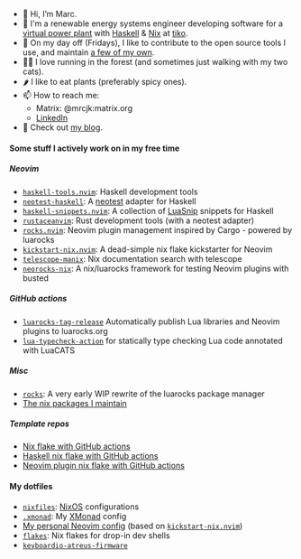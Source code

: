 - 🦥 Hi, I’m Marc.
- 🌱 I'm a renewable energy systems engineer developing software for a [virtual power plant](https://www.youtube.com/watch?v=r_kmmAt6CQE) with [Haskell](https://www.haskell.org/) & [Nix](https://nixos.org/) at [tiko](https://tiko.energy).
- 👀 On my day off (Fridays), I like to contribute to the open source tools I use, and maintain [a few of my own](https://github.com/MrcJkb?tab=repositories&q=&type=source&language=&sort=).
- 🏃‍♂️ I love running in the forest (and sometimes just walking with my two cats).
- 🌶️ I like to eat plants (preferably spicy ones).
- 📫 How to reach me: 
  * Matrix: @mrcjk:matrix.org
  * [LinkedIn](https://www.linkedin.com/in/marc-jakobi/)
- 📝 Check out [my blog](https://mrcjkb.dev).

#### Some stuff I actively work on in my free time

##### Neovim

- [`haskell-tools.nvim`](https://github.com/mrcjkb/haskell-tools.nvim): 
  Haskell development tools
- [`neotest-haskell`](https://github.com/mrcjkb/neotest-haskell): 
  A [neotest](https://github.com/nvim-neotest/neotest) adapter for Haskell
- [`haskell-snippets.nvim`](https://github.com/mrcjkb/haskell-snippets.nvim): 
  A collection of [LuaSnip](https://github.com/L3MON4D3/LuaSnip) snippets for Haskell
- [`rustaceanvim`](https://github.com/mrcjkb/rustaceanvim): 
  Rust development tools (with a neotest adapter)
- [`rocks.nvim`](https://github.com/nvim-neorocks/rocks.nvim):
  Neovim plugin management inspired by Cargo - powered by luarocks
- [`kickstart-nix.nvim`](https://github.com/mrcjkb/kickstart-nix.nvim):
  A dead-simple nix flake kickstarter for Neovim
- [`telescope-manix`](https://github.com/mrcjkb/telescope-manix): 
  Nix documentation search with telescope
- [`neorocks-nix`](https://github.com/nvim-neorocks/neorocks):
  A nix/luarocks framework for testing Neovim plugins with busted
  
##### GitHub actions

- [`luarocks-tag-release`](https://github.com/nvim-neorocks/luarocks-tag-release)
  Automatically publish Lua libraries and Neovim plugins to luarocks.org
- [`lua-typecheck-action`](https://github.com/mrcjkb/lua-typecheck-action)
  for statically type checking Lua code annotated with LuaCATS

##### Misc

- [`rocks`](https://github.com/nvim-neorocks/rocks):
  A very early WIP rewrite of the luarocks package manager
- [The nix packages I maintain](https://github.com/search?q=repo%3ANixOS%2Fnixpkgs+maintainers+mrcjkb+language%3ANix&type=code&l=Nix)

##### Template repos

- [Nix flake with GitHub actions](https://github.com/mrcjkb/nix-flake-github-ci-template)
- [Haskell nix flake with GitHub actions](https://github.com/mrcjkb/haskell-nix-flake-github-ci-template)
- [Neovim plugin nix flake with GitHub actions](https://github.com/mrcjkb/nvim-lua-nix-plugin-template)

#### My dotfiles

- [`nixfiles`](https://github.com/mrcjkb/nixfiles):
  [NixOS](https://nixos.org/) configurations
- [`.xmonad`](https://github.com/mrcjkb/.xmonad):
  My [XMonad](https://xmonad.org/) config
- [My personal Neovim config](https://github.com/mrcjkb/nvim)
  (based on [`kickstart-nix.nvim`](https://github.com/mrcjkb/kickstart-nix.nvim))
- [`flakes`](https://github.com/mrcjkb/flakes):
  Nix flakes for drop-in dev shells
- [`keyboardio-atreus-firmware`](https://github.com/mrcjkb/keyboardio-atreus-firmware)

<!---
MrcJkb/MrcJkb is a ✨ special ✨ repository because its `README.md` (this file) appears on your GitHub profile.
You can click the Preview link to take a look at your changes.
--->
